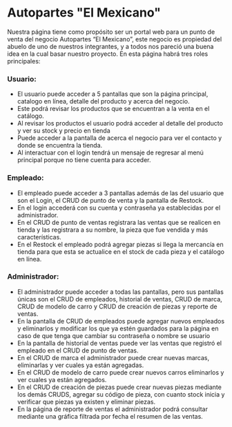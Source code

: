 # Autopartes "El Mexicano"
Nuestra página tiene como propósito ser un portal web para un punto de venta del negocio
Autopartes “El Mexicano”, este negocio es propiedad del abuelo de uno de nuestros
integrantes, y a todos nos pareció una buena idea en la cual basar nuestro proyecto. En esta
página habrá tres roles principales:
### Usuario: 
- El usuario puede acceder a 5 pantallas que son la página principal, catalogo en línea, detalle del producto y acerca del negocio.
- Este podrá revisar los productos que se encuentran a la venta en el catálogo.
- Al revisar los productos el usuario podrá acceder al detalle del producto y ver su stock y precio en tienda
- Puede acceder a la pantalla de acerca el negocio para ver el contacto y donde se encuentra la tienda.
- Al interactuar con el login tendrá un mensaje de regresar al menú principal porque no
tiene cuenta para acceder.
### Empleado: 
- El empleado puede acceder a 3 pantallas además de las del usuario que son el Login, el CRUD de punto de venta y la pantalla de Restock.
- En el login accederá con su cuenta y contraseña ya establecidas por el administrador.
- En el CRUD de punto de ventas registrara las ventas que se realicen en tienda y las registrara a su nombre, la pieza que fue vendida y más características.
- En el Restock el empleado podrá agregar piezas si llega la mercancía en tienda para que esta se actualice en el stock de cada pieza y el catálogo en línea.
### Administrador: 
- El administrador puede acceder a todas las pantallas, pero sus pantallas únicas son el
CRUD de empleados, historial de ventas, CRUD de marca, CRUD de modelo de
carro y CRUD de creación de piezas y reporte de ventas.
- En la pantalla de CRUD de empleados puede agregar nuevos empleados y eliminarlos
y modificar los que ya estén guardados para la página en caso de que tenga que
cambiar su contraseña o nombre se usuario
- En la pantalla de historial de ventas puede ver las ventas que registró el empleado en el CRUD de punto de ventas.
- En el CRUD de marca el administrador puede crear nuevas marcas, eliminarlas y ver cuales ya están agregadas.
- En el CRUD de modelo de carro puede crear nuevos carros eliminarlos y ver cuales
ya están agregados.
- En el CRUD de creación de piezas puede crear nuevas piezas mediante los demás CRUDS, agregar su código de pieza, con cuanto stock inicia y verificar que piezas ya existen y eliminar piezas.
- En la página de reporte de ventas el administrador podrá consultar mediante una gráfica filtrada por fecha el resumen de las ventas.
